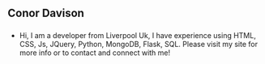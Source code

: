## Conor Davison 

### 
* Hi, I am a developer from Liverpool Uk, I have experience using HTML, CSS, Js, JQuery, Python, MongoDB, Flask, SQL. Please visit my site for more info or to contact and connect with me! 

